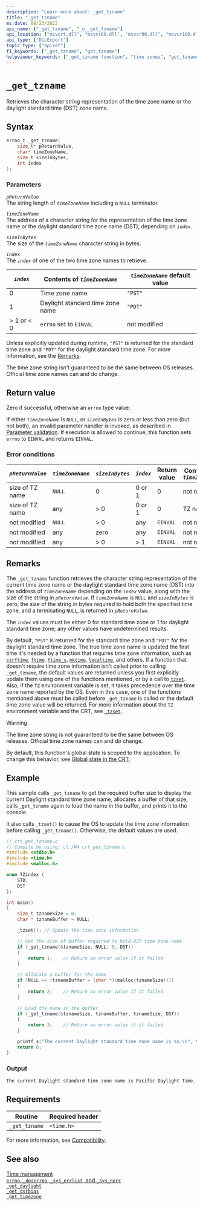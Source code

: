 ```yaml
---
description: "Learn more about: _get_tzname"
title: "_get_tzname"
ms.date: 08/23/2022
api_name: ["_get_tzname", "_o__get_tzname"]
api_location: ["msvcrt.dll", "msvcr80.dll", "msvcr90.dll", "msvcr100.dll", "msvcr100_clr0400.dll", "msvcr110.dll", "msvcr110_clr0400.dll", "msvcr120.dll", "msvcr120_clr0400.dll", "ucrtbase.dll", "api-ms-win-crt-time-l1-1-0.dll", "api-ms-win-crt-private-l1-1-0.dll"]
api_type: ["DLLExport"]
topic_type: ["apiref"]
f1_keywords: ["_get_tzname", "get_tzname"]
helpviewer_keywords: ["_get_tzname function", "time zones", "get_tzname function"]
---
```

# `_get_tzname`

Retrieves the character string representation of the time zone name or the daylight standard time (DST) zone name.

## Syntax

```C
errno_t _get_tzname(
    size_t* pReturnValue,
    char* timeZoneName,
    size_t sizeInBytes,
    int index
);
```

### Parameters

*`pReturnValue`*\
The string length of *`timeZoneName`* including a `NULL` terminator.

*`timeZoneName`*\
The address of a character string for the representation of the time zone name or the daylight standard time zone name (DST), depending on *`index`*.

*`sizeInBytes`*\
The size of the *`timeZoneName`* character string in bytes.

*`index`*\
The *`index`* of one of the two time zone names to retrieve.

| *`index`* | Contents of *`timeZoneName`* | *`timeZoneName`* default value |
|---|---|---|
| 0 | Time zone name | `"PST"` |
| 1 | Daylight standard time zone name | `"PDT"` |
| > 1 or < 0 | `errno` set to `EINVAL` | not modified |

Unless explicitly updated during runtime, `"PST"` is returned for the standard time zone and `"PDT"` for the daylight standard time zone. For more information, see the [Remarks](#remarks).

The time zone string isn't guaranteed to be the same between OS releases. Official time zone names can and do change.

## Return value

Zero if successful, otherwise an `errno` type value.

If either *`timeZoneName`* is `NULL`, or *`sizeInBytes`* is zero or less than zero (but not both), an invalid parameter handler is invoked, as described in [Parameter validation](../parameter-validation.md). If execution is allowed to continue, this function sets `errno` to `EINVAL` and returns `EINVAL`.

### Error conditions

| *`pReturnValue`* | *`timeZoneName`* | *`sizeInBytes`* | *`index`* | Return value | Contents of *`timeZoneName`* |
|---|---|---|---|---|---|
| size of TZ name | `NULL` | 0 | 0 or 1 | 0 | not modified |
| size of TZ name | any | > 0 | 0 or 1 | 0 | TZ name |
| not modified | `NULL` | > 0 | any | `EINVAL` | not modified |
| not modified | any | zero | any | `EINVAL` | not modified |
| not modified | any | > 0 | > 1 | `EINVAL` | not modified |

## Remarks

The `_get_tzname` function retrieves the character string representation of the current time zone name or the daylight standard time zone name (DST) into the address of *`timeZoneName`* depending on the *`index`* value, along with the size of the string in *`pReturnValue`*. If *`timeZoneName`* is `NULL` and *`sizeInBytes`* is zero, the size of the string in bytes required to hold both the specified time zone, and a terminating `NULL`, is returned in *`pReturnValue`*.

The *`index`* values must be either 0 for standard time zone or 1 for daylight standard time zone; any other values have undetermined results.

By default, `"PST"` is returned for the standard time zone and `"PDT"` for the daylight standard time zone. The true time zone name is updated the first time it's needed by a function that requires time zone information, such as [`strftime`](strftime-wcsftime-strftime-l-wcsftime-l.md), [`ftime`](ftime-ftime32-ftime64.md), [`ftime_s`](ftime-s-ftime32-s-ftime64-s.md), [`mktime`](mktime-mktime32-mktime64.md), [`localtime`](localtime-localtime32-localtime64.md), and others. If a function that doesn't require time zone information isn't called prior to calling `_get_tzname`, the default values are returned unless you first explicitly update them using one of the functions mentioned, or by a call to [`tzset`](tzset.md). Also, if the `TZ` environment variable is set, it takes precedence over the time zone name reported by the OS. Even in this case, one of the functions mentioned above must be called before `_get_tzname` is called or the default time zone value will be returned. For more information about the `TZ` environment variable and the CRT, see [`_tzset`](tzset.md).

> [!WARNING]
> The time zone string is not guaranteed to be the same between OS releases. Official time zone names can and do change.

By default, this function's global state is scoped to the application. To change this behavior, see [Global state in the CRT](../global-state.md).

## Example

This sample calls `_get_tzname` to get the required buffer size to display the current Daylight standard time zone name, allocates a buffer of that size, calls `_get_tzname` again to load the name in the buffer, and prints it to the console.

It also calls `_tzset()` to cause the OS to update the time zone information before calling `_get_tzname()`. Otherwise, the default values are used.

```C
// crt_get_tzname.c
// Compile by using: cl /W4 crt_get_tzname.c
#include <stdio.h>
#include <time.h>
#include <malloc.h>

enum TZindex {
    STD,
    DST
};

int main()
{
    size_t tznameSize = 0;
    char * tznameBuffer = NULL;

    _tzset(); // Update the time zone information

    // Get the size of buffer required to hold DST time zone name
    if (_get_tzname(&tznameSize, NULL, 0, DST))
    {
        return 1;    // Return an error value if it failed
    }

    // Allocate a buffer for the name
    if (NULL == (tznameBuffer = (char *)(malloc(tznameSize))))
    {
        return 2;    // Return an error value if it failed
    }

    // Load the name in the buffer
    if (_get_tzname(&tznameSize, tznameBuffer, tznameSize, DST))
    {
        return 3;    // Return an error value if it failed
    }

    printf_s("The current Daylight standard time zone name is %s.\n", tznameBuffer);
    return 0;
}
```

### Output

```Output
The current Daylight standard time zone name is Pacific Daylight Time.
```

## Requirements

| Routine | Required header |
|---|---|
| `_get_tzname` | `<time.h>` |

For more information, see [Compatibility](../compatibility.md).

## See also

[Time management](../time-management.md)\
[`errno`, `_doserrno`, `_sys_errlist`, and `_sys_nerr`](../errno-doserrno-sys-errlist-and-sys-nerr.md)\
[`_get_daylight`](get-daylight.md)\
[`_get_dstbias`](get-dstbias.md)\
[`_get_timezone`](get-timezone.md)
